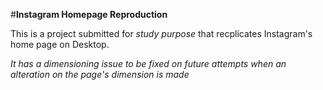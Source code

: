 #**Instagram Homepage Reproduction**

This is a project submitted for *study purpose* that recplicates Instagram's home page on Desktop.

*It has a dimensioning issue to be fixed on future attempts when an alteration on the page's dimension is made*
